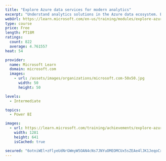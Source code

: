 ```yaml
---
title: "Explore Azure data services for modern analytics"
excerpt: "Understand analytics solutions in the Azure data ecosystem. Explore the architecture of a scalable analytics solution to meet business needs."
webUrl: https://learn.microsoft.com/en-us/training/modules/explore-azure-data-services-for-modern-analytics/
type: course
price: Free
length: PT18M
ratings:
  count: 822
  average: 4.761557
heat: 54

provider:
  name: Microsoft Learn
  domain: microsoft.com
  images:
    - url: /assets/images/organizations/microsoft.com-50x50.jpg
      width: 50
      height: 50

levels:
  - Intermediate

topics:
  - Power BI

images:
  - url: https://learn.microsoft.com/training/achievements/explore-azure-data-services-for-modern-analytics-social.png
    width: 1281
    height: 641
    isCached: true

secured: "6otniWEl+zFlyeUdNrGWmyW5OAN4cNs7JNYuOMEOMCUx5sZEAe4lJK1JeqoCxeivcKjzw9ewdWzHH90ts8R/RmB3SIU133pRmRNNi3I5VWQ2Q4GvyGMg5vwLGYjA8rS8RToxamPmMyMdiPh6UAdxEw/jz8/naKsCB34Rdqt0dZG7sp/YM+PxYyBOXGnl93SHio1+bgfdqW7DI4RESUmXpBM3KSW0tcEyx4oSIKU3zWSAJXWWzuv1wylX2Vd4w673CikrVbxN0dNRKWbnXECjKVJd/iYS7eUbrzoyMTzRSgd/fF9KFw3BWKAVyquyy+l9JGCYe6QGW4CwOio/2P9Ej1+QGzKMpGyZ4hQ41kLlAaPTczLvd/wEegbJsbzVaad4U2m3cYhzKpz2C9g2aaCD1C+2FDXly4ZAQfMHzfFqfC8=;PDsZeNqEqs9zW6w+Q3K+gg=="
---
```


